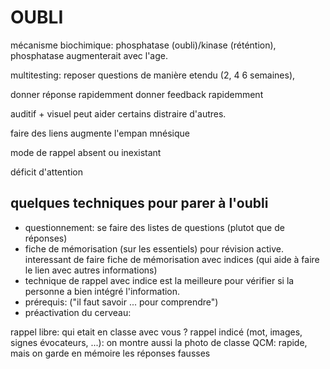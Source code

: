 # OUBLI

mécanisme biochimique: phosphatase (oubli)/kinase (réténtion), phosphatase augmenterait avec l'age.

multitesting: reposer questions de manière etendu (2, 4 6 semaines), 

donner réponse rapidemment donner feedback rapidemment

auditif + visuel peut aider certains distraire d'autres.

faire des liens augmente l'empan mnésique

mode de rappel absent ou inexistant

déficit d'attention

## quelques techniques pour parer à l'oubli

- questionnement: se faire des listes de questions (plutot que de réponses)
- fiche de mémorisation (sur les essentiels) pour révision active. interessant de faire fiche de mémorisation avec indices (qui aide à faire le lien avec autres informations)
- technique de rappel avec indice est la meilleure pour vérifier si la personne a bien intégré l'information.
- prérequis: ("il faut savoir ... pour comprendre")
- préactivation du cerveau:


rappel libre: qui etait en classe avec vous ?
rappel indicé (mot, images, signes évocateurs, ...): on montre aussi la photo de classe
QCM: rapide, mais on garde en mémoire les réponses fausses

